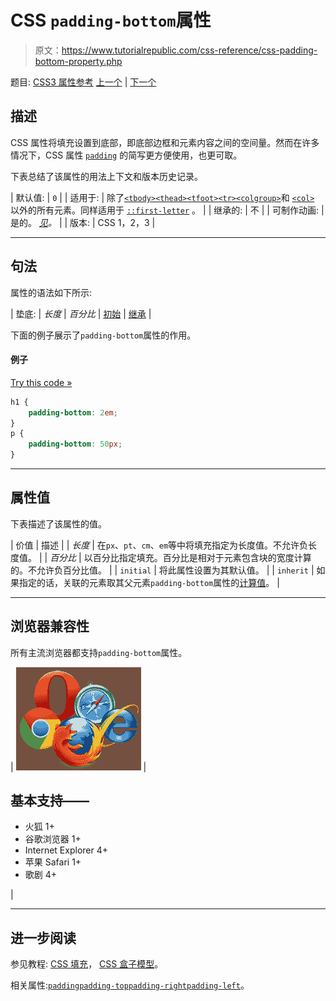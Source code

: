 # CSS `padding-bottom`属性

> 原文：<https://www.tutorialrepublic.com/css-reference/css-padding-bottom-property.php>

题目: [CSS3 属性参考](css3-properties.php) [上一个](css-padding-property.php) | [下一个](css-padding-left-property.php)

## 描述

CSS 属性将填充设置到底部，即底部边框和元素内容之间的空间量。然而在许多情况下，CSS 属性 [`padding`](css-padding-property.php) 的简写更方便使用，也更可取。

下表总结了该属性的用法上下文和版本历史记录。

| 默认值: | `0` |
| 适用于: | 除了[`<tbody>`](../html-reference/html-tbody-tag.php)[`<thead>`](../html-reference/html-thead-tag.php)[`<tfoot>`](../html-reference/html-tfoot-tag.php)[`<tr>`](../html-reference/html-tr-tag.php)[`<colgroup>`](../html-reference/html-colgroup-tag.php)和 [`<col>`](../html-reference/html-col-tag.php) 以外的所有元素。同样适用于 [`::first-letter`](../css-tutorial/css-pseudo-elements.php#first-letter) 。 |
| 继承的: | 不 |
| 可制作动画: | 是的。 [*见*](css-animatable-properties.php)*。* |
| 版本: | CSS 1，2，3 |

* * *

## 句法

属性的语法如下所示:

| 垫底: | *长度* &#124; *百分比* &#124; [初始](../definitions.php#initial) &#124; [继承](../definitions.php#inherit) |

下面的例子展示了`padding-bottom`属性的作用。

#### 例子

[Try this code »](../codelab.php?topic=css&file=padding-bottom-property "Try this code using online Editor")

```css
h1 {
    padding-bottom: 2em;
}
p {
    padding-bottom: 50px;
}
```

* * *

## 属性值

下表描述了该属性的值。

| 价值 | 描述 |
| *长度* | 在`px`、`pt`、`cm`、`em`等中将填充指定为长度值。不允许负长度值。 |
| *百分比* | 以百分比指定填充。百分比是相对于元素包含块的宽度计算的。不允许负百分比值。 |
| `initial` | 将此属性设置为其默认值。 |
| `inherit` | 如果指定的话，关联的元素取其父元素`padding-bottom`属性的[计算值](../definitions.php#computed-value)。 |

* * *

## 浏览器兼容性

所有主流浏览器都支持`padding-bottom`属性。

| ![Browsers Icon](img/e9331123c77668c1832e541c2fca1002.png) | 

## 基本支持——

*   火狐 1+
*   谷歌浏览器 1+
*   Internet Explorer 4+
*   苹果 Safari 1+
*   歌剧 4+

 |

* * *

## 进一步阅读

参见教程: [CSS 填充](../css-tutorial/css-padding.php)， [CSS 盒子模型](../css-tutorial/css-box-model.php)。

相关属性:[`padding`](css-padding-property.php)[`padding-top`](css-padding-top-property.php)[`padding-right`](css-padding-right-property.php)[`padding-left`](css-padding-left-property.php)。